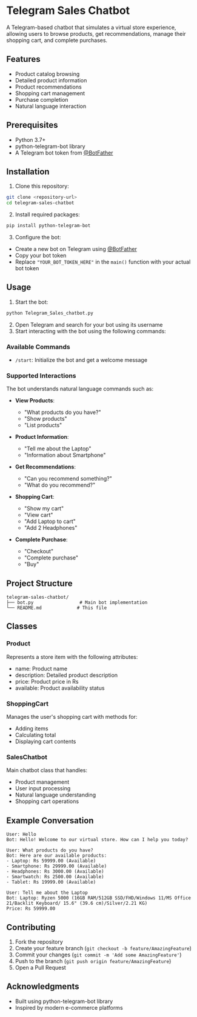 # Telegram Sales Chatbot

A Telegram-based chatbot that simulates a virtual store experience, allowing users to browse products, get recommendations, manage their shopping cart, and complete purchases.

## Features

- Product catalog browsing
- Detailed product information
- Product recommendations
- Shopping cart management
- Purchase completion
- Natural language interaction

## Prerequisites

- Python 3.7+
- python-telegram-bot library
- A Telegram bot token from [@BotFather](https://t.me/botfather)

## Installation

1. Clone this repository:
```bash
git clone <repository-url>
cd telegram-sales-chatbot
```

2. Install required packages:
```bash
pip install python-telegram-bot
```

3. Configure the bot:
- Create a new bot on Telegram using [@BotFather](https://t.me/botfather)
- Copy your bot token
- Replace `"YOUR_BOT_TOKEN_HERE"` in the `main()` function with your actual bot token

## Usage

1. Start the bot:
```bash
python Telegram_Sales_chatbot.py
```

2. Open Telegram and search for your bot using its username
3. Start interacting with the bot using the following commands:

### Available Commands

- `/start`: Initialize the bot and get a welcome message

### Supported Interactions

The bot understands natural language commands such as:

- **View Products**: 
  - "What products do you have?"
  - "Show products"
  - "List products"

- **Product Information**:
  - "Tell me about the Laptop"
  - "Information about Smartphone"

- **Get Recommendations**:
  - "Can you recommend something?"
  - "What do you recommend?"

- **Shopping Cart**:
  - "Show my cart"
  - "View cart"
  - "Add Laptop to cart"
  - "Add 2 Headphones"

- **Complete Purchase**:
  - "Checkout"
  - "Complete purchase"
  - "Buy"

## Project Structure

```
telegram-sales-chatbot/
├── bot.py                 # Main bot implementation
└── README.md             # This file

```

## Classes

### Product
Represents a store item with the following attributes:
- name: Product name
- description: Detailed product description
- price: Product price in Rs
- available: Product availability status

### ShoppingCart
Manages the user's shopping cart with methods for:
- Adding items
- Calculating total
- Displaying cart contents

### SalesChatbot
Main chatbot class that handles:
- Product management
- User input processing
- Natural language understanding
- Shopping cart operations

## Example Conversation

```
User: Hello
Bot: Hello! Welcome to our virtual store. How can I help you today?

User: What products do you have?
Bot: Here are our available products:
- Laptop: Rs 59999.00 (Available)
- Smartphone: Rs 29999.00 (Available)
- Headphones: Rs 3000.00 (Available)
- Smartwatch: Rs 2500.00 (Available)
- Tablet: Rs 19999.00 (Available)

User: Tell me about the Laptop
Bot: Laptop: Ryzen 5000 (16GB RAM/512GB SSD/FHD/Windows 11/MS Office 21/Backlit Keyboard/ 15.6" (39.6 cm)/Silver/2.21 KG)
Price: Rs 59999.00
```

## Contributing

1. Fork the repository
2. Create your feature branch (`git checkout -b feature/AmazingFeature`)
3. Commit your changes (`git commit -m 'Add some AmazingFeature'`)
4. Push to the branch (`git push origin feature/AmazingFeature`)
5. Open a Pull Request


## Acknowledgments

- Built using python-telegram-bot library
- Inspired by modern e-commerce platforms
